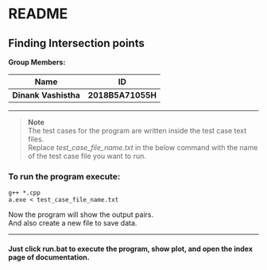 # README  

## Finding Intersection points  

**Group Members:**

| Name                  | ID               |
| --------------------- | ---------------- |
| **Dinank Vashistha**  | **2018B5A71055H**|

---

> **Note**  
> The test cases for the program are written inside the test case text files.  
> Replace _test_case_file_name.txt_ in the below command with the name of the test case file you want to run.  


### To run the program execute:

```
g++ *.cpp
a.exe < test_case_file_name.txt
```

Now the program will show the output pairs.  
And also create a new file to save data.

---
#### Just click run.bat to execute the program, show plot, and open the index page of documentation.  